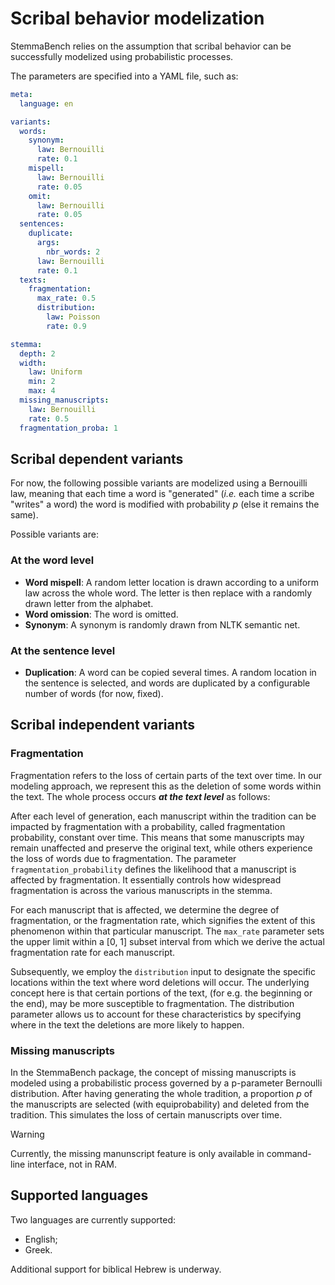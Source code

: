 # Scribal behavior modelization

StemmaBench relies on the assumption that scribal behavior can be successfully modelized using probabilistic processes.

The parameters are specified into a YAML file, such as:

```yaml
meta:
  language: en

variants:
  words:
    synonym:
      law: Bernouilli
      rate: 0.1
    mispell:
      law: Bernouilli
      rate: 0.05
    omit:
      law: Bernouilli
      rate: 0.05
  sentences:
    duplicate:
      args:
        nbr_words: 2
      law: Bernouilli
      rate: 0.1
  texts:
    fragmentation:
      max_rate: 0.5
      distribution: 
        law: Poisson
        rate: 0.9

stemma:
  depth: 2
  width:
    law: Uniform
    min: 2
    max: 4
  missing_manuscripts:
    law: Bernouilli
    rate: 0.5
  fragmentation_proba: 1
```

## Scribal dependent variants

For now, the following possible variants are modelized using a Bernouilli law, meaning that each time a word is "generated" (*i.e.* each time a scribe "writes" a word) the word is modified with probability *p* (else it remains the same).

Possible variants are:

### At the word level

- **Word mispell**: A random letter location is drawn according to a uniform law across the whole word. The letter is then replace with a randomly drawn letter from the alphabet.
- **Word omission**: The word is omitted.
- **Synonym**: A synonym is randomly drawn from NLTK semantic net.

### At the sentence level

- **Duplication**: A word can be copied several times. A random location in the sentence is selected, and words are duplicated by a configurable number of words (for now, fixed).


## Scribal independent variants

### Fragmentation
Fragmentation refers to the loss of certain parts of the text over time. In our modeling approach, we represent this as the deletion of some words within the text. The whole process occurs **_at the text level_** as follows:

After each level of generation, each manuscript within the tradition can be impacted by fragmentation with a probability, called fragmentation probability, constant over time. This means that some manuscripts may remain unaffected and preserve the original text, while others experience the loss of words due to fragmentation. The parameter `fragmentation_probability` defines the likelihood that a manuscript is affected by fragmentation. It essentially controls how widespread fragmentation is across the various manuscripts in the stemma.
 
For each manuscript that is affected, we determine the degree of fragmentation, or the fragmentation rate, which signifies the extent of this phenomenon within that particular manuscript. The `max_rate` parameter sets the upper limit within a [0, 1] subset interval from which we derive the actual fragmentation rate for each manuscript. 

Subsequently, we employ the `distribution` input to designate the specific locations within the text where word deletions will occur. The underlying concept here is that certain portions of the text, (for e.g. the beginning or the end), may be more susceptible to fragmentation. The distribution parameter allows us to account for these characteristics by specifying where in the text the deletions are more likely to happen.

### Missing manuscripts
In the StemmaBench package, the concept of missing manuscripts is modeled using a probabilistic process governed by a p-parameter Bernoulli distribution. After having generating the whole tradition, a proportion *p* of the manuscripts are selected (with equiprobability) and deleted from the tradition. This simulates the loss of certain manuscripts over time.

> [!WARNING]
> 
> Currently, the missing manunscript feature is only available in command-line interface, not in RAM.

## Supported languages
Two languages are currently supported:
- English;
- Greek.

Additional support for biblical Hebrew is underway.
